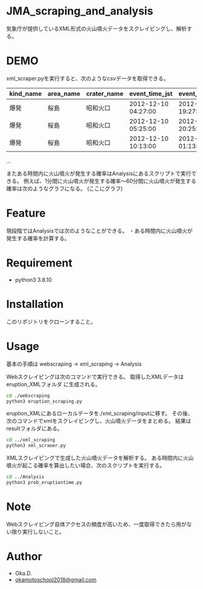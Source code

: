 # JMA_scraping_and_analysis
気象庁が提供しているXML形式の火山噴火データをスクレイピングし、解析する。
 
# DEMO

xml_scraper.pyを実行すると、次のようなcsvデータを取得できる。

|kind_name|area_name|crater_name|event_time_jst|event_time_utc|latitude|longitude|
|---|---|---|---|---|---|---|
|爆発|桜島|昭和火口|2012-12-10 04:27:00|2012-12-09 19:27:00|3134.63|13039.53|
|爆発|桜島|昭和火口|2012-12-10 05:25:00|2012-12-09 20:25:00|3134.63|13039.53|
|爆発|桜島|昭和火口|2012-12-10 10:13:00|2012-12-10 01:13:00|3134.63|13039.53|
...

またある時間内に火山噴火が発生する確率はAnalysisにあるスクリプトで実行できる。
例えば、1分間に火山噴火が発生する確率～60分間に火山噴火が発生する確率は次のようなグラフになる。
(ここにグラフ)

# Feature
現段階ではAnalysisでは次のようなことができる。
・ある時間内に火山噴火が発生する確率を計算する。

# Requirement
 
* python3 3.8.10
 
# Installation
 
このリポジトリをクローンすること。
 
# Usage
 
基本の手順は
webscraping -> xml_scraping -> Analysis

Webスクレイピングは次のコマンドで実行できる。
取得したXMLデータは eruption_XMLフォルダ に生成される。
 
```bash
cd ./webscraping
python3 eruption_scraping.py
```

eruption_XMLにあるローカルデータを./xml_scraping/inputに移す。
その後、次のコマンドでxmlをスクレイピングし、火山噴火データをまとめる。
結果はresultフォルダにある。

```bash
cd ../xml_scraping
python3 xml_scraoer.py
```

XMLスクレイピングで生成した火山噴火データを解析する。
ある時間内に火山噴火が起こる確率を算出したい場合、次のスクリプトを実行する。

```bash
cd ../Analysis
python3 prob_eruptiontime.py
```

# Note
 
Webスクレイピング自体アクセスの頻度が高いため、一度取得できたら用がない限り実行しないこと。
 
# Author
* Oka.D.
* okamotoschool2018@gmail.com